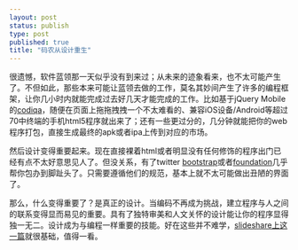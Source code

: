 ```yaml
--- 
layout: post
status: publish
type: post
published: true
title: "码农从设计重生"
---
```


很遗憾，软件蓝领那一天似乎没有到来过；从未来的迹象看来，也不太可能产生了。不但如此，那些本来可能让蓝领去做的工作，莫名其妙间产生了许多的编程框架，让你几小时内就能完成过去好几天才能完成的工作。比如基于jQuery Mobile的[codiqa](http://www.codiqa.com/)，随便在页面上拖拖拽拽一个不太难看的、兼容iOS设备/Android等超过70中终端的手机html5程序就出来了；还有一些更过分的，几分钟就能把你的web程序打包，直接生成最终的apk或者ipa上传到对应的市场。

然后设计变得重要起来。现在直接裸着html或者明显没有任何修饰的程序出门已经有点不太好意思见人了。但没关系，有了twitter [bootstrap](http://twitter.github.com/bootstrap)或者[foundation](http://foundation.zurb.com)几乎帮你包办到脚趾头了。只需要遵循他们的规范，基本上就不太可能做出丑陋的界面了。

那么，什么变得重要了？是真正的设计。当编码不再成为挑战，建立程序与人之间的联系变得显而易见的重要。具有了独特审美和人文关怀的设计能让你的程序显得独一无二。设计成为与编程一样重要的技能。好在这些并不难学，[slideshare上这一篇](http://www.slideshare.net/Wolfr/design-for-developersonlineversionlong)就很基础，值得一看。

